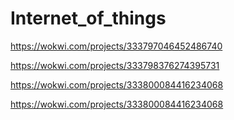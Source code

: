 # Internet_of_things



https://wokwi.com/projects/333797046452486740

https://wokwi.com/projects/333798376274395731

https://wokwi.com/projects/333800084416234068

https://wokwi.com/projects/333800084416234068
